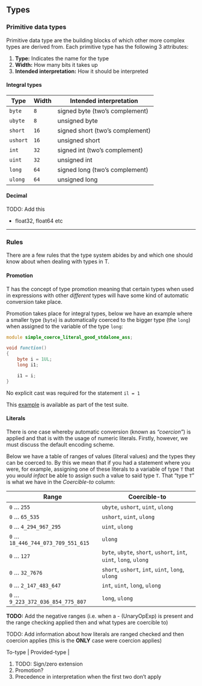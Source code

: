 ## Types

### Primitive data types

Primitive data type are the building blocks of which other more complex
types are derived from. Each primitive type has the following 3
attributes:

1.  **Type:** Indicates the name for the type
2.  **Width:** How many bits it takes up
3.  **Intended interpretation:** How it should be interpreted

#### Integral types

| Type     | Width | Intended interpretation         |
|----------|-------|---------------------------------|
| `byte`   | `8`   | signed byte (two’s complement)  |
| `ubyte`  | `8`   | unsigned byte                   |
| `short`  | `16`  | signed short (two’s complement) |
| `ushort` | `16`  | unsigned short                  |
| `int`    | `32`  | signed int (two’s complement)   |
| `uint`   | `32`  | unsigned int                    |
| `long`   | `64`  | signed long (two’s complement)  |
| `ulong`  | `64`  | unsigned long                   |

#### Decimal

TODO: Add this

- float32, float64 etc

------------------------------------------------------------------------

### Rules

There are a few rules that the type system abides by and which one
should know about when dealing with types in T.

#### Promotion

T has the concept of type promotion meaning that certain types when used
in expressions with other *different* types will have some kind of
automatic conversion take place.

Promotion takes place for integral types, below we have an example where
a smaller type (`byte`) is automatically coerced to the bigger type (the
`long`) when assigned to the variable of the type `long`:

``` d
module simple_coerce_literal_good_stdalone_ass;

void function()
{
    byte i = 1UL;
    long i1;

    i1 = i;
}
```

No explicit cast was required for the statement `il = 1`

This [example](TODO:%20add%20link) is available as part of the test
suite.

#### Literals

There is one case whereby automatic conversion (known as *“coercion”*)
is applied and that is with the usage of numeric literals. Firstly,
however, we must discuss the default encoding scheme.

Below we have a table of ranges of values (literal values) and the types
they can be coerced to. By this we mean that if you had a statement
where you were, for example, assigning one of these literals to a
variable of type `T` that you *would infact* be able to assign such a
value to said type `T`. That “type `T`” is what we have in the
*Coercible-to* column:

| Range                              | Coercible-to                                                       |
|------------------------------------|--------------------------------------------------------------------|
| `0` … `255`                        | `ubyte`, `ushort`, `uint`, `ulong`                                 |
| `0` … `65_535`                     | `ushort`, `uint`, `ulong`                                          |
| `0` … `4_294_967_295`              | `uint`, `ulong`                                                    |
| `0` … `18_446_744_073_709_551_615` | `ulong`                                                            |
| `0` … `127`                        | `byte`, `ubyte`, `short`, `ushort`, `int`, `uint`, `long`, `ulong` |
| `0` … `32_7676`                    | `short`, `ushort`, `int`, `uint`, `long`, `ulong`                  |
| `0` … `2_147_483_647`              | `int`, `uint`, `long`, `ulong`                                     |
| `0` … `9_223_372_036_854_775_807`  | `long`, `ulong`                                                    |

**TODO:** Add the negative ranges (i.e. when a -<value> (UnaryOpExp) is
present and the range checking applied then and what types are coercible
to)

TODO: Add information about how literals are ranged checked and then
coercion applies (this is the **ONLY** case were coercion applies)

To-type \| Provided-type \|

1.  TODO: Sign/zero extension
2.  Promotion?
3.  Precedence in interpretation when the first two don’t apply
